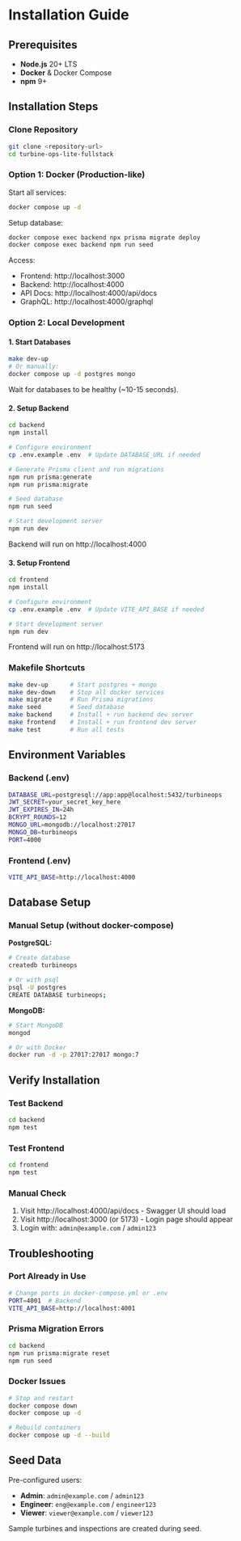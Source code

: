 # Installation Guide

## Prerequisites

- **Node.js** 20+ LTS
- **Docker** & Docker Compose
- **npm** 9+

## Installation Steps

### Clone Repository

```bash
git clone <repository-url>
cd turbine-ops-lite-fullstack
```

### Option 1: Docker (Production-like)

Start all services:

```bash
docker compose up -d
```

Setup database:

```bash
docker compose exec backend npx prisma migrate deploy
docker compose exec backend npm run seed
```

Access:
- Frontend: http://localhost:3000
- Backend: http://localhost:4000
- API Docs: http://localhost:4000/api/docs
- GraphQL: http://localhost:4000/graphql

### Option 2: Local Development

#### 1. Start Databases

```bash
make dev-up
# Or manually:
docker compose up -d postgres mongo
```

Wait for databases to be healthy (~10-15 seconds).

#### 2. Setup Backend

```bash
cd backend
npm install

# Configure environment
cp .env.example .env  # Update DATABASE_URL if needed

# Generate Prisma client and run migrations
npm run prisma:generate
npm run prisma:migrate

# Seed database
npm run seed

# Start development server
npm run dev
```

Backend will run on http://localhost:4000

#### 3. Setup Frontend

```bash
cd frontend
npm install

# Configure environment
cp .env.example .env  # Update VITE_API_BASE if needed

# Start development server
npm run dev
```

Frontend will run on http://localhost:5173

### Makefile Shortcuts

```bash
make dev-up      # Start postgres + mongo
make dev-down    # Stop all docker services
make migrate     # Run Prisma migrations
make seed        # Seed database
make backend     # Install + run backend dev server
make frontend    # Install + run frontend dev server
make test        # Run all tests
```

## Environment Variables

### Backend (.env)

```bash
DATABASE_URL=postgresql://app:app@localhost:5432/turbineops
JWT_SECRET=your_secret_key_here
JWT_EXPIRES_IN=24h
BCRYPT_ROUNDS=12
MONGO_URL=mongodb://localhost:27017
MONGO_DB=turbineops
PORT=4000
```

### Frontend (.env)

```bash
VITE_API_BASE=http://localhost:4000
```

## Database Setup

### Manual Setup (without docker-compose)

**PostgreSQL:**
```bash
# Create database
createdb turbineops

# Or with psql
psql -U postgres
CREATE DATABASE turbineops;
```

**MongoDB:**
```bash
# Start MongoDB
mongod

# Or with Docker
docker run -d -p 27017:27017 mongo:7
```

## Verify Installation

### Test Backend

```bash
cd backend
npm test
```

### Test Frontend

```bash
cd frontend
npm test
```

### Manual Check

1. Visit http://localhost:4000/api/docs - Swagger UI should load
2. Visit http://localhost:3000 (or 5173) - Login page should appear
3. Login with: `admin@example.com` / `admin123`

## Troubleshooting

### Port Already in Use

```bash
# Change ports in docker-compose.yml or .env
PORT=4001  # Backend
VITE_API_BASE=http://localhost:4001
```

### Prisma Migration Errors

```bash
cd backend
npm run prisma:migrate reset
npm run seed
```

### Docker Issues

```bash
# Stop and restart
docker compose down
docker compose up -d

# Rebuild containers
docker compose up -d --build
```

## Seed Data

Pre-configured users:
- **Admin**: `admin@example.com` / `admin123`
- **Engineer**: `eng@example.com` / `engineer123`
- **Viewer**: `viewer@example.com` / `viewer123`

Sample turbines and inspections are created during seed.
